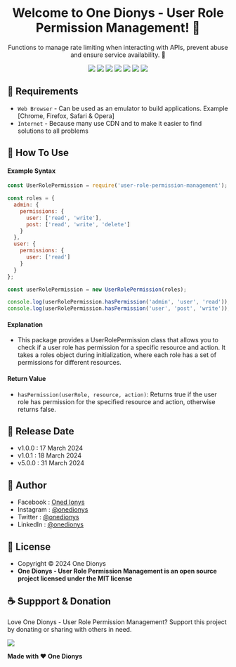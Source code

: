 <h1 align="center">Welcome to One Dionys - User Role Permission Management! 👋 </h1>

<p align="center">Functions to manage rate limiting when interacting with APIs, prevent abuse and ensure service availability. 💖 </p>

<p align="center">
<img src="https://img.shields.io/github/contributors/onedionys/onedionys-user-role-permission-management?style=flat-square">
<img src="https://img.shields.io/github/issues/onedionys/onedionys-user-role-permission-management?style=flat-square">
<img src="https://img.shields.io/github/stars/onedionys/onedionys-user-role-permission-management?style=flat-square"> 
<img src="https://img.shields.io/github/forks/onedionys/onedionys-user-role-permission-management?style=flat-square">
<img src="https://img.shields.io/github/last-commit/onedionys/onedionys-user-role-permission-management.svg?style=flat-square">
<img src="https://img.shields.io/github/languages/code-size/onedionys/onedionys-user-role-permission-management?style=flat-square">
<img src="https://img.shields.io/github/license/onedionys/onedionys-user-role-permission-management?style=flat-square">
</p>

## 💾 Requirements

* `Web Browser` - Can be used as an emulator to build applications. Example [Chrome, Firefox, Safari & Opera]
* `Internet` - Because many use CDN and to make it easier to find solutions to all problems

## 🎯 How To Use

#### Example Syntax

```javascript
const UserRolePermission = require('user-role-permission-management');

const roles = {
  admin: {
    permissions: {
      user: ['read', 'write'],
      post: ['read', 'write', 'delete']
    }
  },
  user: {
    permissions: {
      user: ['read']
    }
  }
};

const userRolePermission = new UserRolePermission(roles);

console.log(userRolePermission.hasPermission('admin', 'user', 'read')); // Output: true
console.log(userRolePermission.hasPermission('user', 'post', 'write')); // Output: false
```

#### Explanation

* This package provides a UserRolePermission class that allows you to check if a user role has permission for a specific resource and action. It takes a roles object during initialization, where each role has a set of permissions for different resources.

#### Return Value

* `hasPermission(userRole, resource, action)`: Returns true if the user role has permission for the specified resource and action, otherwise returns false.

## 📆 Release Date

* v1.0.0 : 17 March 2024
* v1.0.1 : 18 March 2024
* v5.0.0 : 31 March 2024

## 🧑 Author

* Facebook : <a href="https://www.facebook.com/theonedionys"> Oned Ionys</a>
* Instagram : <a href="https://www.instagram.com/onedionys/"> @onedionys</a>
* Twitter : <a href="https://twitter.com/onedionys"> @onedionys</a>
* LinkedIn :  <a href="https://www.linkedin.com/in/onedionys/"> @onedionys</a>

## 📝 License

* Copyright © 2024 One Dionys
* **One Dionys - User Role Permission Management is an open source project licensed under the MIT license**

## ☕️ Suppport & Donation

Love One Dionys - User Role Permission Management? Support this project by donating or sharing with others in need.

<a href="https://www.buymeacoffee.com/onedionys"><img src="https://img.shields.io/badge/Buy_Me_A_Coffee-FFDD00?style=for-the-badge&logo=buy-me-a-coffee&logoColor=black"/> </a>

**Made with ❤️ One Dionys**
